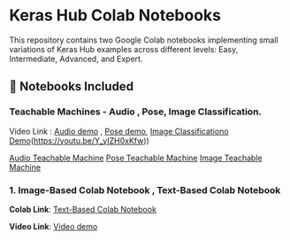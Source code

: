 # Keras Hub Colab Notebooks

This repository contains two Google Colab notebooks implementing small variations of Keras Hub examples across different levels: Easy, Intermediate, Advanced, and Expert.

## 📌 Notebooks Included
### Teachable Machines - Audio , Pose, Image Classification. 
Video Link : [Audio demo](https://youtu.be/kOjNygXa0oc) , [Pose demo](https://youtu.be/8eVEccQgXno), [Image Classificationo Demo](https://youtu.be/kOjNygXa0oc)(https://youtu.be/Y_yIZH0xKfw))

[Audio Teachable Machine](https://teachablemachine.withgoogle.com/models/05z6SuaGj/)
[Pose Teachable Machine](https://teachablemachine.withgoogle.com/models/PFAEQe-5r/)
[Image Teachable Machine](https://teachablemachine.withgoogle.com/models/jZEuST2cC/)

### 1️. Image-Based Colab Notebook , Text-Based Colab Notebook

 **Colab Link**: [Text-Based Colab Notebook](https://colab.research.google.com/drive/1RKe61XJiK83456hv-oiuhn03khwW5C2B#scrollTo=-5426BYzrUi0)
 
 **Video Link**: [Video demo]()
